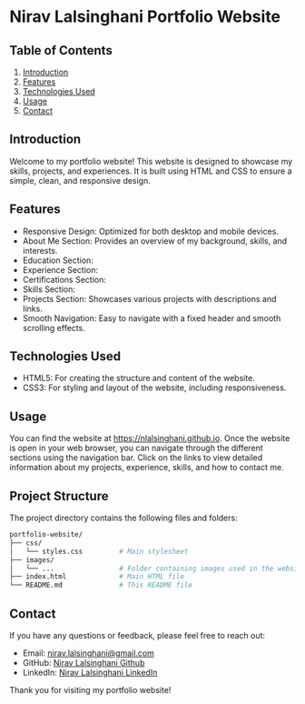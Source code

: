 # Nirav Lalsinghani Portfolio Website

## Table of Contents

1. [Introduction](#introduction)
2. [Features](#features)
3. [Technologies Used](#technologies-used)
4. [Usage](#usage)
5. [Contact](#contact)

## Introduction

Welcome to my portfolio website! This website is designed to showcase my skills, projects, and experiences. It is built using HTML and CSS to ensure a simple, clean, and responsive design.

## Features

- Responsive Design: Optimized for both desktop and mobile devices.
- About Me Section: Provides an overview of my background, skills, and interests.
- Education Section:
- Experience Section:
- Certifications Section:
- Skills Section:
- Projects Section: Showcases various projects with descriptions and links.
- Smooth Navigation: Easy to navigate with a fixed header and smooth scrolling effects.

## Technologies Used

- HTML5: For creating the structure and content of the website.
- CSS3: For styling and layout of the website, including responsiveness.

## Usage

You can find the website at https://nlalsinghani.github.io. Once the website is open in your web browser, you can navigate through the different sections using the navigation bar. Click on the links to view detailed information about my projects, experience, skills, and how to contact me.

## Project Structure

The project directory contains the following files and folders:

```bash
portfolio-website/
├── css/
│   └── styles.css         # Main stylesheet
├── images/
│   └── ...                # Folder containing images used in the website
├── index.html             # Main HTML file
└── README.md              # This README file
```

## Contact

If you have any questions or feedback, please feel free to reach out:

- Email: nirav.lalsinghani@gmail.com
- GitHub: [Nirav Lalsinghani Github](https://github.com/nlalsinghani)
- LinkedIn: [Nirav Lalsinghani LinkedIn](https://www.linkedin.com/in/nirav-lalsinghani/)

Thank you for visiting my portfolio website!
